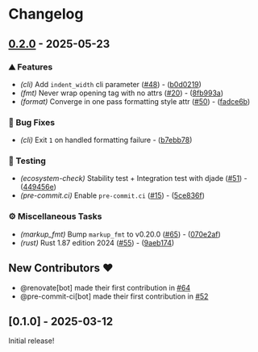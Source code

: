# Changelog

## [0.2.0](https://github.com/UnknownPlatypus/djangofmt/compare/v0.1.0..v0.2.0) - 2025-05-23

### ⛰️ Features

- *(cli)* Add `indent_width` cli parameter ([#48](https://github.com/UnknownPlatypus/djangofmt/issues/48)) - ([b0d0219](https://github.com/UnknownPlatypus/djangofmt/commit/b0d021948d564282f32b95688f0d31cbd6d8e633))
- *(fmt)* Never wrap opening tag with no attrs ([#20](https://github.com/UnknownPlatypus/djangofmt/issues/20)) - ([8fb993a](https://github.com/UnknownPlatypus/djangofmt/commit/8fb993a37f3ce1fbeb911eb91f8d92485a7db62c))
- *(format)* Converge in one pass formatting style attr ([#50](https://github.com/UnknownPlatypus/djangofmt/issues/50)) - ([fadce6b](https://github.com/UnknownPlatypus/djangofmt/commit/fadce6b31b8345543419eb0c6c5703e80810b2ec))

### 🐛 Bug Fixes

- *(cli)* Exit `1` on handled formatting failure - ([b7ebb78](https://github.com/UnknownPlatypus/djangofmt/commit/b7ebb789a865f62a58bb3b34cccaafea8f0e20e7))

### 🧪 Testing

- *(ecosystem-check)* Stability test + Integration test with djade ([#51](https://github.com/UnknownPlatypus/djangofmt/issues/51)) - ([449456e](https://github.com/UnknownPlatypus/djangofmt/commit/449456e3c2da1f643402772ee555dc34fa8af132))
- *(pre-commit.ci)* Enable `pre-commit.ci` ([#15](https://github.com/UnknownPlatypus/djangofmt/issues/15)) - ([5ce836f](https://github.com/UnknownPlatypus/djangofmt/commit/5ce836f701c8082bfe56ebdbba05a00cf8644e5b))

### ⚙️ Miscellaneous Tasks

- *(markup_fmt)* Bump `markup_fmt` to v0.20.0 ([#65](https://github.com/UnknownPlatypus/djangofmt/issues/65)) - ([070e2af](https://github.com/UnknownPlatypus/djangofmt/commit/070e2af30a1d888d66592324af5d77b10820b249))
- *(rust)* Rust 1.87 edition 2024 ([#55](https://github.com/UnknownPlatypus/djangofmt/issues/55)) - ([9aeb174](https://github.com/UnknownPlatypus/djangofmt/commit/9aeb174595bbb8d2da893dc41b3f4054368c71c9))

## New Contributors ❤️

- @renovate[bot] made their first contribution in [#64](https://github.com/UnknownPlatypus/djangofmt/pull/64)
- @pre-commit-ci[bot] made their first contribution in [#52](https://github.com/UnknownPlatypus/djangofmt/pull/52)

## [0.1.0] - 2025-03-12

Initial release!

<!-- generated by git-cliff -->
